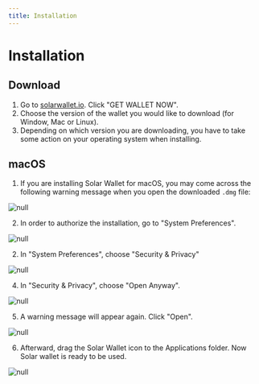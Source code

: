 ```yaml
---
title: Installation
---
```

# Installation

## Download

1. Go to [solarwallet.io](https://solarwallet.io/). Click "GET WALLET NOW".
2. Choose the version of the wallet you would like to download (for Window, Mac or Linux).
3. Depending on which version you are downloading, you have to take some action on your operating system when installing.

## macOS

1. If you are installing Solar Wallet for macOS, you may come across the following warning message when you open the downloaded `.dmg` file:

![null](/images/screen-shot-2019-04-19-at-15.07.38.png)

2. In order to authorize the installation, go to "System Preferences".

![null](/images/orange-dot.png)

2. In "System Preferences", choose "Security & Privacy"

![null](/images/222.png)

4. In "Security & Privacy", choose "Open Anyway".

![null](/images/aaa.png)

5. A warning message will appear again. Click "Open".

![null](/images/ccc.png)

6. Afterward, drag the Solar Wallet icon to the Applications folder. Now Solar wallet is ready to be used.

![null](/images/screen-shot-2019-02-26-at-14.08.11.png)

##
